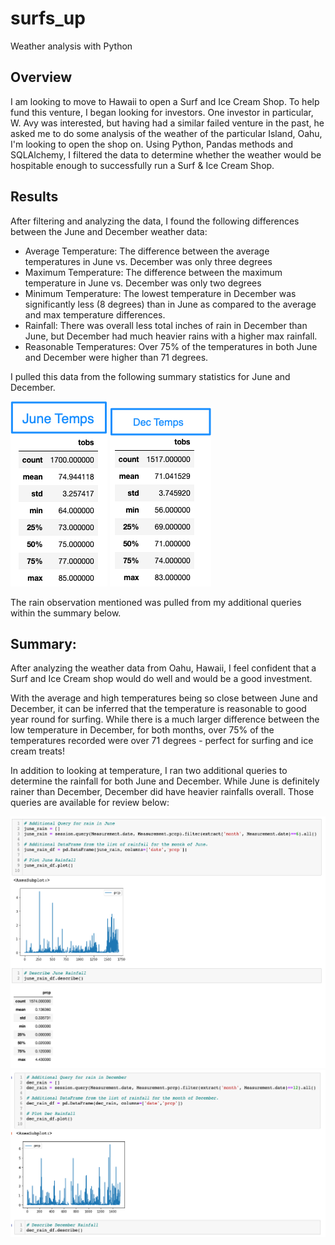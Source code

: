 # surfs_up
Weather analysis with Python

## Overview
I am looking to move to Hawaii to open a Surf and Ice Cream Shop. To help fund this venture, I began looking for investors. One investor in particular, W. Avy was interested, but having had a similar failed venture in the past, he asked me to do some analysis of the weather of the particular Island, Oahu, I'm looking to open the shop on. Using Python, Pandas methods and SQLAlchemy, I filtered the data to determine whether the weather would be hospitable enough to successfully run a Surf & Ice Cream Shop. 

## Results
After filtering and analyzing the data, I found the following differences between the June and December weather data: 

* Average Temperature: The difference between the average temperatures in June vs. December was only three degrees
* Maximum Temperature: The difference between the maximum temperature in June vs. December was only two degrees
* Minimum Temperature: The lowest temperature in December was significantly less (8 degrees) than in June as compared to the average and max temperature differences. 
* Rainfall: There was overall less total inches of rain in December than June, but December had much heavier rains with a higher max rainfall. 
* Reasonable Temperatures: Over 75% of the temperatures in both June and December were higher than 71 degrees. 

I pulled this data from the following summary statistics for June and December.  

![June Temperatures](https://github.com/jmmadson/surfs_up/blob/main/Resources/June_Temps.png?raw=true) ![December Temperatures](https://github.com/jmmadson/surfs_up/blob/main/Resources/Dec_Temps.png?raw=true)

The rain observation mentioned was pulled from my additional queries within the summary below. 


## Summary:

After analyzing the weather data from Oahu, Hawaii, I feel confident that a Surf and Ice Cream shop would do well and would be a good investment. 

With the average and high temperatures being so close between June and December, it can be inferred that the temperature is reasonable to good year round for surfing. While there is a much larger difference between the low temperature in December, for both months, over 75% of the temperatures recorded were over 71 degrees - perfect for surfing and ice cream treats! 

In addition to looking at temperature, I ran two additional queries to determine the rainfall for both June and December. While June is definitely rainer than December, December did have heavier rainfalls overall. Those queries are available for review below: 

![June Query](https://github.com/jmmadson/surfs_up/blob/main/Resources/June_Query.png?raw=true)
![December Query](https://github.com/jmmadson/surfs_up/blob/main/Resources/Dec_Query.png?raw=true)
